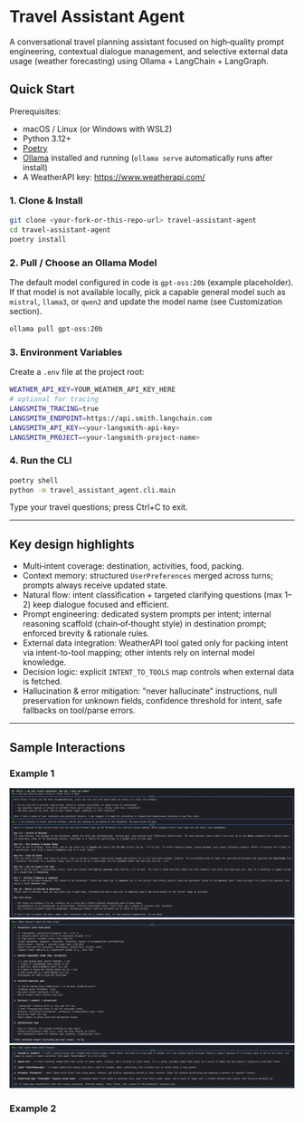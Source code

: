 # Travel Assistant Agent

A conversational travel planning assistant focused on high‑quality prompt engineering, 
contextual dialogue management, and selective external data usage (weather forecasting) using Ollama + LangChain + LangGraph.

## Quick Start

Prerequisites:
- macOS / Linux (or Windows with WSL2) 
- Python 3.12+
- [Poetry](https://python-poetry.org/docs/#installation)
- [Ollama](https://ollama.com) installed and running (`ollama serve` automatically runs after install)
- A WeatherAPI key: https://www.weatherapi.com/

### 1. Clone & Install
```bash
git clone <your-fork-or-this-repo-url> travel-assistant-agent
cd travel-assistant-agent
poetry install
```

### 2. Pull / Choose an Ollama Model
The default model configured in code is `gpt-oss:20b` (example placeholder).
If that model is not available locally, pick a capable general model such as `mistral`, `llama3`, or `qwen2` and update the model name (see Customization section).
```bash
ollama pull gpt-oss:20b
```

### 3. Environment Variables
Create a `.env` file at the project root:
```bash
WEATHER_API_KEY=YOUR_WEATHER_API_KEY_HERE
# optional for tracing
LANGSMITH_TRACING=true
LANGSMITH_ENDPOINT=https://api.smith.langchain.com
LANGSMITH_API_KEY=<your-langsmith-api-key>
LANGSMITH_PROJECT=<your-langsmith-project-name>
```

### 4. Run the CLI
```bash
poetry shell
python -m travel_assistant_agent.cli.main
```
Type your travel questions; press Ctrl+C to exit.

---

## Key design highlights

- Multi‑intent coverage: destination, activities, food, packing.
- Context memory: structured `UserPreferences` merged across turns; prompts always receive updated state.
- Natural flow: intent classification + targeted clarifying questions (max 1–2) keep dialogue focused and efficient.
- Prompt engineering: dedicated system prompts per intent; internal reasoning scaffold (chain‑of‑thought style) in destination prompt; enforced brevity & rationale rules.
- External data integration: WeatherAPI tool gated only for packing intent via intent-to-tool mapping; other intents rely on internal model knowledge.
- Decision logic: explicit `INTENT_TO_TOOLS` map controls when external data is fetched.
- Hallucination & error mitigation: "never hallucinate" instructions, null preservation for unknown fields, confidence threshold for intent, safe fallbacks on tool/parse errors.

---
## Sample Interactions

### Example 1
![e1p2.png](screenshots/example_1_part_1.png)
![e1p2.png](screenshots/example_1_part_2.png)
![e1p3.png](screenshots/example_1_part_3.png)

### Example 2